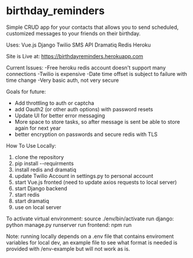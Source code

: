 # birthday_reminders
Simple CRUD app for your contacts that allows you to send scheduled, customized messages to your friends on their birthday.

Uses:
Vue.js
Django
Twilio SMS API
Dramatiq
Redis
Heroku

Site is Live at: 
https://birthdayreminders.herokuapp.com

Current Issues:
-Free heroku redis account doesn't support many connections
-Twilio is expensive
-Date time offset is subject to failure with time change 
-Very basic auth, not very secure

Goals for future:
- Add throttling to auth or captcha 
- add Oauth2 (or other auth options) with password resets
- Update UI for better error messaging
- More space to store tasks, so after message is sent be able to store again for next year
- better encryption on passwords and secure redis with TLS

How To Use Locally:
1. clone the repository
2. pip install --requirments
3. install redis and dramatiq
4. update Twilio Account in settings.py to personal account 
5. start Vue.js fronted (need to update axios requests to local server)
6. start Django backend
7. start redis
8. start dramatiq
9. use on local server

To activate virtual environment: source ./env/bin/activate
run django: python manage.py runserver
run frontend: npm run

Note: running locally depends on a .env file that contains enviroment variables for local dev, an example file to see what format is needed is provided with /env-example but will not work as is. 